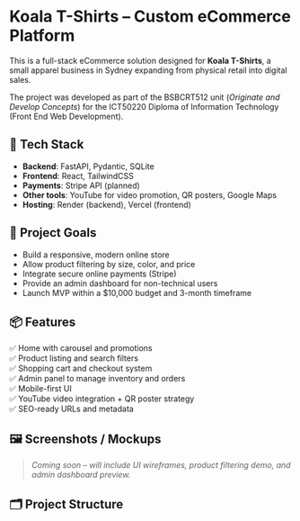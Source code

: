 # Koala T-Shirts – Custom eCommerce Platform

This is a full-stack eCommerce solution designed for **Koala T-Shirts**, a small apparel business in Sydney expanding from physical retail into digital sales.

The project was developed as part of the BSBCRT512 unit (*Originate and Develop Concepts*) for the ICT50220 Diploma of Information Technology (Front End Web Development).

## 🧩 Tech Stack

- **Backend**: FastAPI, Pydantic, SQLite
- **Frontend**: React, TailwindCSS
- **Payments**: Stripe API (planned)
- **Other tools**: YouTube for video promotion, QR posters, Google Maps
- **Hosting**: Render (backend), Vercel (frontend)

## 🎯 Project Goals

- Build a responsive, modern online store
- Allow product filtering by size, color, and price
- Integrate secure online payments (Stripe)
- Provide an admin dashboard for non-technical users
- Launch MVP within a $10,000 budget and 3-month timeframe

## 📦 Features

✅ Home with carousel and promotions  
✅ Product listing and search filters  
✅ Shopping cart and checkout system  
✅ Admin panel to manage inventory and orders  
✅ Mobile-first UI  
✅ YouTube video integration + QR poster strategy  
✅ SEO-ready URLs and metadata

## 🖼️ Screenshots / Mockups

> _Coming soon – will include UI wireframes, product filtering demo, and admin dashboard preview._

## 🗂️ Project Structure


